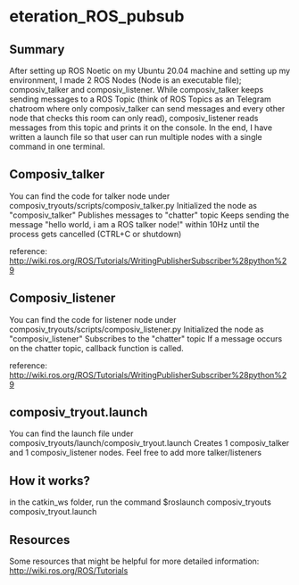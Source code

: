 # eteration_ROS_pubsub

## Summary

After setting up ROS Noetic on my Ubuntu 20.04 machine and setting up my environment, I made 2 ROS Nodes (Node is an executable file); composiv_talker and composiv_listener.
While composiv_talker keeps sending messages to a ROS Topic (think of ROS Topics as an Telegram chatroom where only composiv_talker can send messages and every other node that checks this room can only read), composiv_listener reads messages from this topic and prints it on the console.
In the end, I have written a launch file so that user can run multiple nodes with a single command in one terminal.

## Composiv_talker
You can find the code for talker node under composiv_tryouts/scripts/composiv_talker.py
Initialized the node as "composiv_talker" 
Publishes messages to "chatter" topic
Keeps sending the message "hello world, i am a ROS talker node!" within 10Hz until the process gets cancelled (CTRL+C or shutdown)

reference: http://wiki.ros.org/ROS/Tutorials/WritingPublisherSubscriber%28python%29

## Composiv_listener
You can find the code for listener node under composiv_tryouts/scripts/composiv_listener.py
Initialized the node as "composiv_listener" 
Subscribes to the "chatter" topic
If a message occurs on the chatter topic, callback function is called.

reference: http://wiki.ros.org/ROS/Tutorials/WritingPublisherSubscriber%28python%29

## composiv_tryout.launch
You can find the launch file under composiv_tryouts/launch/composiv_tryout.launch
Creates 1 composiv_talker and 1 composiv_listener nodes.
Feel free to add more talker/listeners

## How it works? 
in the catkin_ws folder, run the command $roslaunch composiv_tryouts composiv_tryout.launch

## Resources
Some resources that might be helpful for more detailed information: 
http://wiki.ros.org/ROS/Tutorials


